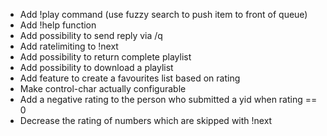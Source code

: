 - Add !play command (use fuzzy search to push item to front of queue)
- Add !help function
- Add possibility to send reply via /q
- Add ratelimiting to !next
- Add possibility to return complete playlist
- Add possibility to download a playlist
- Add feature to create a favourites list based on rating
- Make control-char actually configurable
- Add a negative rating to the person who submitted a yid when rating == 0
- Decrease the rating of numbers which are skipped with !next
